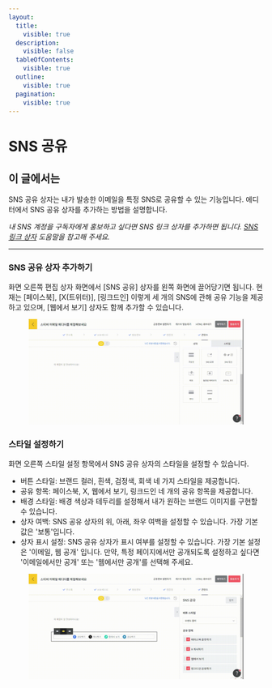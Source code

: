 ```yaml
---
layout:
  title:
    visible: true
  description:
    visible: false
  tableOfContents:
    visible: true
  outline:
    visible: true
  pagination:
    visible: true
---
```


# SNS 공유

## 이 글에서는

SNS 공유 상자는 내가 발송한 이메일을 특정 SNS로 공유할 수 있는 기능입니다. 에디터에서 SNS 공유 상자를 추가하는 방법을 설명합니다.

_내 SNS 계정을 구독자에게 홍보하고 싶다면 SNS 링크 상자를 추가하면 됩니다._ [_SNS 링크 상자_](social-media-link.md) _도움말을 참고해 주세요._

***

### SNS 공유 상자 추가하기&#x20;

화면 오른쪽 편집 상자 화면에서 \[SNS 공유] 상자를 왼쪽 화면에 끌어당기면 됩니다. 현재는 \[페이스북], \[X(트위터)], \[링크드인] 이렇게 세 개의 SNS에 관해 공유 기능을 제공하고 있으며, \[웹에서 보기] 상자도 함께 추가할 수 있습니다.

<figure><img src="../../../.gitbook/assets/screencast-stibee.com-2024.04.22-13_59_03 (1).gif" alt=""><figcaption></figcaption></figure>



### 스타일 설정하기

화면 오른쪽 스타일 설정 항목에서 SNS 공유 상자의 스타일을 설정할 수 있습니다.

* 버튼 스타일: 브랜드 컬러, 흰색, 검정색, 회색 네 가지 스타일을 제공합니다.
* 공유 항목: 페이스북, X, 웹에서 보기, 링크드인 네 개의 공유 항목을 제공합니다.
* 배경 스타일: 배경 색상과 테두리를 설정해서 내가 원하는 브랜드 이미지를 구현할 수 있습니다.
* 상자 여백: SNS 공유 상자의 위, 아래, 좌우 여백을 설정할 수 있습니다. 가장 기본값은 '보통'입니다.
* 상자 표시 설정: SNS 공유 상자가 표시 여부를 설정할 수 있습니다. 가장 기본 설정은 '이메일, 웹 공개' 입니다. 만약, 특정 페이지에서만 공개되도록 설정하고 싶다면 '이메일에서만 공개' 또는 '웹에서만 공개'를 선택해 주세요.

<figure><img src="../../../.gitbook/assets/screencast-stibee.com-2024.04.22-14_09_37.gif" alt=""><figcaption></figcaption></figure>
